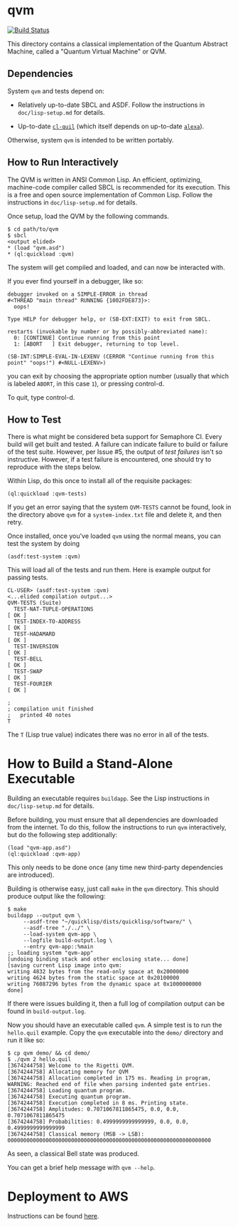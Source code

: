 # qvm

[![Build Status](https://semaphoreci.com/api/v1/projects/ba9d589a-9d74-400d-980f-785dec5657aa/811586/badge.svg)](https://semaphoreci.com/spikecurtis/qvm)

This directory contains a classical implementation of the Quantum
Abstract Machine, called a "Quantum Virtual Machine" or QVM.

## Dependencies

System `qvm` and tests depend on:

- Relatively up-to-date SBCL and ASDF. Follow the instructions in
  `doc/lisp-setup.md` for details.

- Up-to-date [`cl-quil`](https://github.com/rigetticomputing/cl-quil)
  (which itself depends on up-to-date
  [`alexa`](https://github.com/rigetticomputing/alexa)).

Otherwise, system `qvm` is intended to be written portably.

## How to Run Interactively

The QVM is written in ANSI Common Lisp. An efficient, optimizing,
machine-code compiler called SBCL is recommended for its
execution. This is a free and open source implementation of Common
Lisp. Follow the instructions in `doc/lisp-setup.md` for details.

Once setup, load the QVM by the following commands.

```
$ cd path/to/qvm
$ sbcl
<output elided>
* (load "qvm.asd")
* (ql:quickload :qvm)
```

The system will get compiled and loaded, and can now be interacted
with.

If you ever find yourself in a debugger, like so:

```
debugger invoked on a SIMPLE-ERROR in thread
#<THREAD "main thread" RUNNING {1002FDE873}>:
  oops!

Type HELP for debugger help, or (SB-EXT:EXIT) to exit from SBCL.

restarts (invokable by number or by possibly-abbreviated name):
  0: [CONTINUE] Continue running from this point
  1: [ABORT   ] Exit debugger, returning to top level.

(SB-INT:SIMPLE-EVAL-IN-LEXENV (CERROR "Continue running from this point" "oops!") #<NULL-LEXENV>)
```

you can exit by choosing the appropriate option number (usually that
which is labeled `ABORT`, in this case `1`), or pressing control-d.

To quit, type control-d.

## How to Test

There is what might be considered beta support for Semaphore CI. Every
build will get built and tested. A failure can indicate failure to
build or failure of the test suite. However, per Issue #5, the output
of *test failures* isn't so instructive. However, if a test failure is
encountered, one should try to reproduce with the steps below.

Within Lisp, do this once to install all of the requisite packages:

```
(ql:quickload :qvm-tests)
```

If you get an error saying that the system `QVM-TESTS` cannot be
found, look in the directory above `qvm` for a `system-index.txt` file
and delete it, and then retry.

Once installed, once you've loaded `qvm` using the normal means, you
can test the system by doing

```
(asdf:test-system :qvm)
```

This will load all of the tests and run them. Here is example output
for passing tests.

```
CL-USER> (asdf:test-system :qvm)
<...elided compilation output...>
QVM-TESTS (Suite)
  TEST-NAT-TUPLE-OPERATIONS                                               [ OK ]
  TEST-INDEX-TO-ADDRESS                                                   [ OK ]
  TEST-HADAMARD                                                           [ OK ]
  TEST-INVERSION                                                          [ OK ]
  TEST-BELL                                                               [ OK ]
  TEST-SWAP                                                               [ OK ]
  TEST-FOURIER                                                            [ OK ]

; 
; compilation unit finished
;   printed 40 notes
T
```

The `T` (Lisp true value) indicates there was no error in all of the
tests.

# How to Build a Stand-Alone Executable

Building an executable requires `buildapp`. See the Lisp instructions
in `doc/lisp-setup.md` for details.

Before building, you must ensure that all dependencies are downloaded
from the internet. To do this, follow the instructions to run `qvm`
interactively, but do the following step additionally:

```
(load "qvm-app.asd")
(ql:quickload :qvm-app)
```

This only needs to be done once (any time new third-party dependencies
are introduced).

Building is otherwise easy, just call `make` in the `qvm`
directory. This should produce output like the following:

```
$ make
buildapp --output qvm \
	 --asdf-tree "~/quicklisp/dists/quicklisp/software/" \
	 --asdf-tree "./../" \
	 --load-system qvm-app \
	 --logfile build-output.log \
	 --entry qvm-app::%main
;; loading system "qvm-app"
[undoing binding stack and other enclosing state... done]
[saving current Lisp image into qvm:
writing 4832 bytes from the read-only space at 0x20000000
writing 4624 bytes from the static space at 0x20100000
writing 76087296 bytes from the dynamic space at 0x1000000000
done]
```

If there were issues building it, then a full log of compilation
output can be found in `build-output.log`.

Now you should have an executable called `qvm`. A simple test is to
run the `hello.quil` example. Copy the `qvm` executable into the
`demo/` directory and run it like so:

```
$ cp qvm demo/ && cd demo/
$ ./qvm 2 hello.quil
[3674244758] Welcome to the Rigetti QVM.
[3674244758] Allocating memory for QVM
[3674244758] Allocation completed in 175 ms. Reading in program,
WARNING: Reached end of file when parsing indented gate entries.
[3674244758] Loading quantum program.
[3674244758] Executing quantum program.
[3674244758] Execution completed in 8 ms. Printing state.
[3674244758] Amplitudes: 0.7071067811865475, 0.0, 0.0, 0.7071067811865475
[3674244758] Probabilities: 0.4999999999999999, 0.0, 0.0, 0.4999999999999999
[3674244758] Classical memory (MSB -> LSB): 0000000000000000000000000000000000000000000000000000000000000000
```

As seen, a classical Bell state was produced.

You can get a brief help message with `qvm --help`.

# Deployment to AWS
Instructions can be found [here](https://github.com/rigetticomputing/qvm/wiki).
